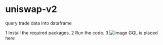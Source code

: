# uniswap-v2
query trade data into dataframe

1 Install the required packages.
2 Run the code.
3 ![image](https://user-images.githubusercontent.com/67018728/123036673-2710ae00-d40d-11eb-8ae4-083682ce29f7.png)
  GQL is placed here
 
